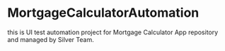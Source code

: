 # MortgageCalculatorAutomation
this is UI test automation project for Mortgage Calculator App repository and managed by Silver Team.
